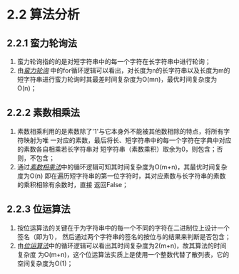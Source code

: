 # 2.2 算法分析 #

## 2.2.1 蛮力轮询法 ##

1. 蛮力轮询指的的是对短字符串中的每一个字符在长字符串中进行轮询；
2. 由[*蛮力轮询*](https://github.com/masterxlp/The-Method-of-Programming/blob/master/string_contain/%E8%9B%AE%E5%8A%9B%E8%BD%AE%E8%AF%A2.py)
中的for循环逻辑可以看出，对长度为n的长字符串以及长度为m的短字符串进行蛮力轮询时其最差时间复杂度为O(mn)，最优时间复杂度为O(n)；

## 2.2.2 素数相乘法 ##

1. 素数相乘利用的是素数除了'1'与它本身外不能被其他数相除的特点，将所有字符映射为唯
一对应的素数，最后将长、短字符串中的每一个字符在字典中对应的素数各自相乘若长字符串对
短字符串（素数乘积）取余为0，则包含；否则，不包含；
2. 通过[*素数相乘法*](https://github.com/masterxlp/The-Method-of-Programming/blob/master/string_contain/%E7%B4%A0%E6%95%B0%E7%9B%B8%E4%B9%98%E6%B3%95.py)中的循环逻辑可知其时间复杂度为O(m+n)，其最优时间复杂度为O(n)
即在遍历短字符串的第一位字符时，其对应素数与长字符串的素数的乘积相除有余数时，直接
返回False；

## 2.2.3 位运算法 ##

1. 按位运算法的关键在于为字符串中的每一个不同的字符在二进制位上设计一个签名（即为1），
然后通过两个字符串的签名的按位与的结果来判断是否包含；
2. 由[*位运算法*](https://github.com/masterxlp/The-Method-of-Programming/blob/master/string_contain/%E4%BD%8D%E8%BF%90%E7%AE%97%E6%B3%95.py)中的循环逻辑可以看出其时间复杂度为2(m+n)，故其算法的时间复杂度
为O(m+n)，这个位运算法实质上是使用一个整数代替了散列表，它的空间复杂度为O(1)；
